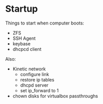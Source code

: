 # Startup

Things to start when computer boots:
* ZFS
* SSH Agent
* keybase
* dhcpcd client

Also:
* Kinetic network
  * configure link
  * restore ip tables
  * dhcpd server
  * set ip_forward to 1
* chown disks for virtualbox passthroughs
